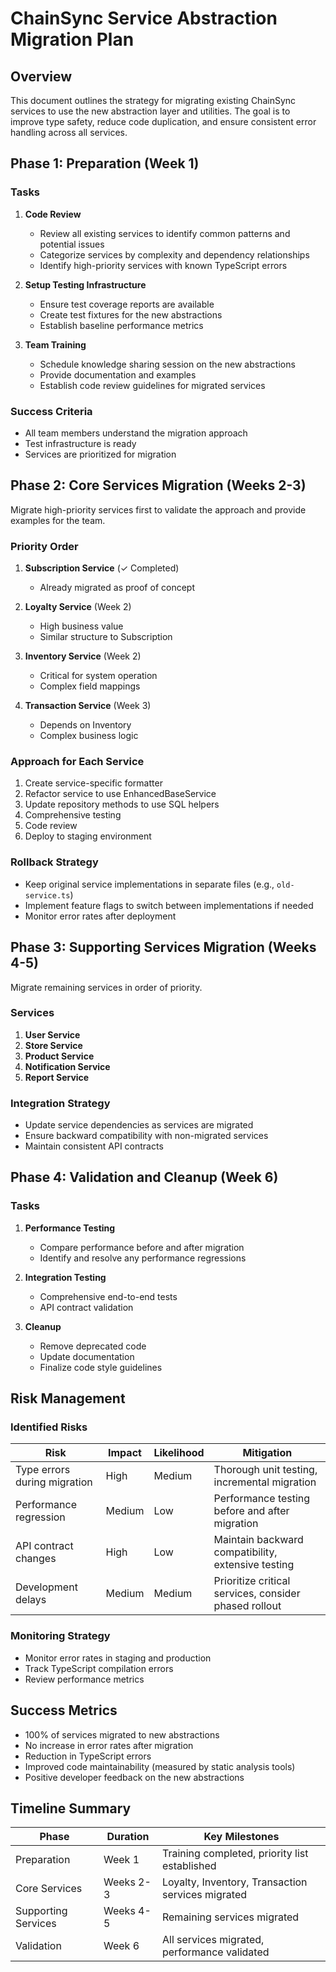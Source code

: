 # ChainSync Service Abstraction Migration Plan

## Overview

This document outlines the strategy for migrating existing ChainSync services to use the new abstraction layer and utilities. The goal is to improve type safety, reduce code duplication, and ensure consistent error handling across all services.

## Phase 1: Preparation (Week 1)

### Tasks

1. **Code Review**

   - Review all existing services to identify common patterns and potential issues
   - Categorize services by complexity and dependency relationships
   - Identify high-priority services with known TypeScript errors

2. **Setup Testing Infrastructure**

   - Ensure test coverage reports are available
   - Create test fixtures for the new abstractions
   - Establish baseline performance metrics

3. **Team Training**
   - Schedule knowledge sharing session on the new abstractions
   - Provide documentation and examples
   - Establish code review guidelines for migrated services

### Success Criteria

- All team members understand the migration approach
- Test infrastructure is ready
- Services are prioritized for migration

## Phase 2: Core Services Migration (Weeks 2-3)

Migrate high-priority services first to validate the approach and provide examples for the team.

### Priority Order

1. **Subscription Service** (✓ Completed)

   - Already migrated as proof of concept

2. **Loyalty Service** (Week 2)

   - High business value
   - Similar structure to Subscription

3. **Inventory Service** (Week 2)

   - Critical for system operation
   - Complex field mappings

4. **Transaction Service** (Week 3)
   - Depends on Inventory
   - Complex business logic

### Approach for Each Service

1. Create service-specific formatter
2. Refactor service to use EnhancedBaseService
3. Update repository methods to use SQL helpers
4. Comprehensive testing
5. Code review
6. Deploy to staging environment

### Rollback Strategy

- Keep original service implementations in separate files (e.g., `old-service.ts`)
- Implement feature flags to switch between implementations if needed
- Monitor error rates after deployment

## Phase 3: Supporting Services Migration (Weeks 4-5)

Migrate remaining services in order of priority.

### Services

1. **User Service**
2. **Store Service**
3. **Product Service**
4. **Notification Service**
5. **Report Service**

### Integration Strategy

- Update service dependencies as services are migrated
- Ensure backward compatibility with non-migrated services
- Maintain consistent API contracts

## Phase 4: Validation and Cleanup (Week 6)

### Tasks

1. **Performance Testing**

   - Compare performance before and after migration
   - Identify and resolve any performance regressions

2. **Integration Testing**

   - Comprehensive end-to-end tests
   - API contract validation

3. **Cleanup**
   - Remove deprecated code
   - Update documentation
   - Finalize code style guidelines

## Risk Management

### Identified Risks

| Risk                         | Impact | Likelihood | Mitigation                                            |
| ---------------------------- | ------ | ---------- | ----------------------------------------------------- |
| Type errors during migration | High   | Medium     | Thorough unit testing, incremental migration          |
| Performance regression       | Medium | Low        | Performance testing before and after migration        |
| API contract changes         | High   | Low        | Maintain backward compatibility, extensive testing    |
| Development delays           | Medium | Medium     | Prioritize critical services, consider phased rollout |

### Monitoring Strategy

- Monitor error rates in staging and production
- Track TypeScript compilation errors
- Review performance metrics

## Success Metrics

- 100% of services migrated to new abstractions
- No increase in error rates after migration
- Reduction in TypeScript errors
- Improved code maintainability (measured by static analysis tools)
- Positive developer feedback on the new abstractions

## Timeline Summary

| Phase               | Duration  | Key Milestones                                    |
| ------------------- | --------- | ------------------------------------------------- |
| Preparation         | Week 1    | Training completed, priority list established     |
| Core Services       | Weeks 2-3 | Loyalty, Inventory, Transaction services migrated |
| Supporting Services | Weeks 4-5 | Remaining services migrated                       |
| Validation          | Week 6    | All services migrated, performance validated      |
